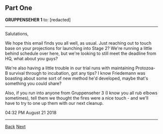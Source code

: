 ## Part One

**GRUPPENSEHER 1** to: [redacted]

_________________________________

Salutations,

We hope this email finds you all well, as usual. Just reaching out to 
touch base on your projections for launching into Stage 2? We're 
running a little behind schedule over here, but we're looking to still
meet the deadline from HQ, what about you guys? 

We're also having a little trouble in our trial runs with maintaining 
Protozoa-B survival through to incubation, got any tips? I know 
Friedemann was boasting about some sort of new method he'd developed,
maybe that's something you could share?

Also, if you run into anyone from Gruppenseher 3 (I know you all rub 
elbows sometimes), tell them we thought the fires were a nice touch -
and we'll have to try to one up them with our next cleanup.

04:32 PM August 21 2018

_________________________________

[Back](https://dulcebunkerman.github.io/leak)
[Next](https://dulcebunkerman.github.io/leak2/)
